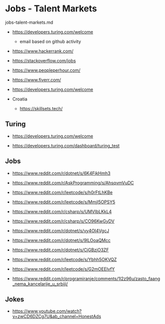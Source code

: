 # Jobs - Talent Markets

jobs-talent-markets.md

*   https://developers.turing.com/welcome

    *   email based on github activity

*   https://www.hackerrank.com/

*   https://stackoverflow.com/jobs

*   https://www.peopleperhour.com/

*   https://www.fiverr.com/

*   https://developers.turing.com/welcome

*   Croatia

    *   https://skillsets.tech/
    
## Turing

*   https://developers.turing.com/welcome

*   https://developers.turing.com/dashboard/turing_test

## Jobs

*   https://www.reddit.com/r/dotnet/s/6K4FjkHmh3

*   https://www.reddit.com/r/AskProgramming/s/AhsqvmVuDC

*   https://www.reddit.com/r/leetcode/s/h0rFtLhKBe

*   https://www.reddit.com/r/leetcode/s/MmjI5OPSY5

*   https://www.reddit.com/r/csharp/s/UMVIbLKkL4

*   https://www.reddit.com/r/csharp/s/CO96KwGyDV

*   https://www.reddit.com/r/dotnet/s/vy4OI4VgcJ

*   https://www.reddit.com/r/dotnet/s/9ILOoaQMcc

*   https://www.reddit.com/r/dotnet/s/CjGBzjO3ZF

*   https://www.reddit.com/r/leetcode/s/Ybhh5OKVQZ

*   https://www.reddit.com/r/leetcode/s/G2mOEEIvfY

*   https://www.reddit.com/r/programiranje/comments/1l2z96u/zasto_faang_nema_kancelarije_u_srbiji/

## Jokes

*   https://www.youtube.com/watch?v=zwCD6DZCg7U&ab_channel=HonestAds


